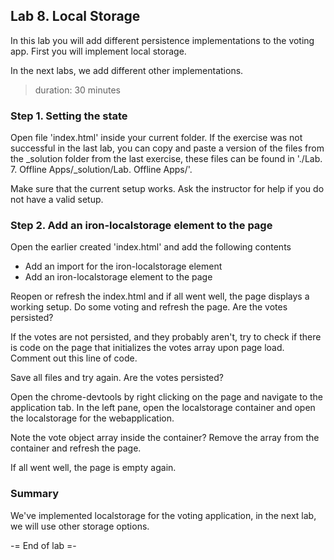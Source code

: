 ## Lab 8. Local Storage
In this lab you will add different persistence implementations to the voting app. 
First you will implement local storage.

In the next labs, we add different other implementations. 
> duration: 30 minutes

### Step 1. Setting the state
Open file 'index.html' inside your current folder. If the exercise was not successful in the last
lab, you can copy and paste a version of the files from the _solution folder from the last 
exercise, these files can be found in './Lab. 7. Offline Apps/_solution/Lab. Offline Apps/'.

Make sure that the current setup works. Ask the instructor for help if you do not have a valid setup.


### Step 2. Add an iron-localstorage element to the page
Open the earlier created 'index.html' and add the following contents

* Add an import for the iron-localstorage element
* Add an iron-localstorage element to the page

Reopen or refresh the index.html and if all went well, the page displays a working setup.
Do some voting and refresh the page. Are the votes persisted?

If the votes are not persisted, and they probably aren't, try to check if there is code on the page that 
initializes the votes array upon page load. Comment out this line of code.

Save all files and try again. Are the votes persisted?
 
Open the chrome-devtools by right clicking on the page and navigate to the application tab. 
In the left pane, open the localstorage container and open the localstorage for the webapplication. 

Note the vote object array inside the container? Remove the array from the container and refresh the page.

If all went well, the page is empty again.

### Summary
We've implemented localstorage for the voting application, in the next lab, we will use other storage options. 

-= End of lab =-
  